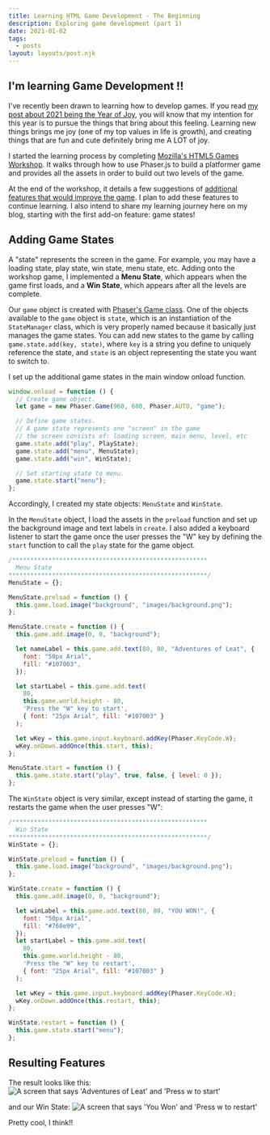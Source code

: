 ```yaml
---
title: Learning HTML Game Development - The Beginning
description: Exploring game development (part 1)
date: 2021-01-02
tags:
  - posts
layout: layouts/post.njk
---
```


## I'm learning Game Development !!

I've recently been drawn to learning how to develop games. If you read [my post about 2021 being the Year of Joy](/pursuitofjoy/), you will know that my intention for this year is to pursue the things that bring about this feeling. Learning new things brings me joy (one of my top values in life is growth), and creating things that are fun and cute definitely bring me A LOT of joy.

I started the learning process by completing [Mozilla's HTML5 Games Workshop](https://mozdevs.github.io/html5-games-workshop/en/guides/platformer/start-here/). It walks through how to use Phaser.js to build a platformer game and provides all the assets in order to build out two levels of the game.

At the end of the workshop, it details a few suggestions of [additional features that would improve the game](https://mozdevs.github.io/html5-games-workshop/en/guides/platformer/moving-forward/). I plan to add these features to continue learning. I also intend to share my learning journey here on my blog, starting with the first add-on feature: game states!

## Adding Game States

A "state" represents the screen in the game. For example, you may have a loading state, play state, win state, menu state, etc. Adding onto the workshop game, I implemented a **Menu State**, which appears when the game first loads, and a **Win State**, which appears after all the levels are complete.

Our `game` object is created with [Phaser's Game class](https://phaser.io/docs/2.4.4/Phaser.Game.html). One of the objects available to the `game` object is `state`, which is an instantiation of the `StateManager` class, which is very properly named because it basically just manages the game states. You can add new states to the game by calling `game.state.add(key, state)`, where `key` is a string you define to uniquely reference the state, and `state` is an object representing the state you want to switch to.

I set up the additional game states in the main window onload function.

```js
window.onload = function () {
  // Create game object.
  let game = new Phaser.Game(960, 600, Phaser.AUTO, "game");

  // Define game states.
  // A game state represents one "screen" in the game
  // the screen consists of: loading screen, main menu, level, etc
  game.state.add("play", PlayState);
  game.state.add("menu", MenuState);
  game.state.add("win", WinState);

  // Set starting state to menu.
  game.state.start("menu");
};
```

Accordingly, I created my state objects: `MenuState` and `WinState`.

In the `MenuState` object, I load the assets in the `preload` function and set up the background image and text labels in `create`. I also added a keyboard listener to start the game once the user presses the "W" key by defining the `start` function to call the `play` state for the game object.

```js
/******************************************************
  Menu State
*******************************************************/
MenuState = {};

MenuState.preload = function () {
  this.game.load.image("background", "images/background.png");
};

MenuState.create = function () {
  this.game.add.image(0, 0, "background");

  let nameLabel = this.game.add.text(80, 80, "Adventures of Leat", {
    font: "50px Arial",
    fill: "#107003",
  });

  let startLabel = this.game.add.text(
    80,
    this.game.world.height - 80,
    'Press the "W" key to start',
    { font: "25px Arial", fill: "#107003" }
  );

  let wKey = this.game.input.keyboard.addKey(Phaser.KeyCode.W);
  wKey.onDown.addOnce(this.start, this);
};

MenuState.start = function () {
  this.game.state.start("play", true, false, { level: 0 });
};
```

The `WinState` object is very similar, except instead of starting the game, it restarts the game when the user presses "W":

```js
/******************************************************
  Win State
*******************************************************/
WinState = {};

WinState.preload = function () {
  this.game.load.image("background", "images/background.png");
};

WinState.create = function () {
  this.game.add.image(0, 0, "background");

  let winLabel = this.game.add.text(80, 80, "YOU WON!", {
    font: "50px Arial",
    fill: "#760e99",
  });
  let startLabel = this.game.add.text(
    80,
    this.game.world.height - 80,
    'Press the "W" key to restart',
    { font: "25px Arial", fill: "#107003" }
  );

  let wKey = this.game.input.keyboard.addKey(Phaser.KeyCode.W);
  wKey.onDown.addOnce(this.restart, this);
};

WinState.restart = function () {
  this.game.state.start("menu");
};
```

## Resulting Features

The result looks like this:
<img src="https://i.imgur.com/Q3XcBn4.png" alt="A screen that says 'Adventures of Leat' and 'Press w to start'">

and our Win State:
<img src="https://i.imgur.com/Ra31dBW.png" alt="A screen that says 'You Won' and 'Press w to restart'">

Pretty cool, I think!!
